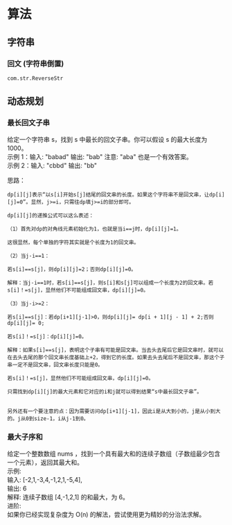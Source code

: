 # 算法

## 字符串

### 回文 (字符串倒置)
    
    com.str.ReverseStr
    
## 动态规划

### 最长回文子串

给定一个字符串 s，找到 s 中最长的回文子串。你可以假设 s 的最大长度为 1000。  
示例 1：输入: "babad"  输出: "bab"  注意: "aba" 也是一个有效答案。  
示例 2：输入: "cbbd"  输出: "bb"

思路：
```
dp[i][j]表示“以s[i]开始s[j]结尾的回文串的长度。如果这个字符串不是回文串，让dp[i][j]=0”。显然，j>=i，只需往dp填j>=i的部分即可。

dp[i][j]的递推公式可以这么表述：

（1）首先对dp的对角线元素初始化为1，也就是当i==j时，dp[i][j]=1。

这很显然，每个单独的字符其实就是个长度为1的回文串。

（2）当j-i==1：

若s[i]==s[j]，则dp[i][j]=2；否则dp[i][j]=0。

解释：当j-i==1时，若s[i]==s[j]，则s[i]和s[j]可以组成一个长度为2的回文串。若s[i]！=s[j]，显然他们不可能组成回文串，dp[i][j]=0。

（3）当j-i>=2：

若s[i]==s[j]：若dp[i+1][j-1]>0，则dp[i][j]= dp[i + 1][j - 1] + 2;否则dp[i][j]= 0;

若s[i]！=s[j]：dp[i][j]=0。

解释：如果s[i]==s[j]，表明这个子串有可能是回文串。当去头去尾后它是回文串时，就可以在去头去尾的那个回文串长度基础上+2，得到它的长度。如果去头去尾后不是回文串，那这个子串一定不是回文串，回文串长度只能是0。

若s[i]！=s[j]，显然他们不可能组成回文串，dp[i][j]=0。

只需找到dp[i][j]的最大元素和它对应的i和j就可以得到结果“s中最长回文子串”。


另外还有一个要注意的点：因为需要访问dp[i+1][j-1]，因此i是从大到小的，j是从小到大的。j从0到size-1，i从j-1到0。
```
 
### 最大子序和

给定一个整数数组 nums ，找到一个具有最大和的连续子数组（子数组最少包含一个元素），返回其最大和。  
示例:  
输入: [-2,1,-3,4,-1,2,1,-5,4],  
输出: 6  
解释: 连续子数组 [4,-1,2,1] 的和最大，为 6。  
进阶:  
如果你已经实现复杂度为 O(n) 的解法，尝试使用更为精妙的分治法求解。  


